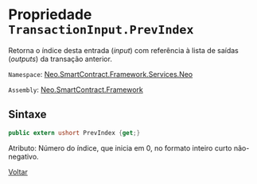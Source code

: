 # Propriedade `TransactionInput.PrevIndex`

Retorna o índice desta entrada (*input*) com referência à lista de saídas (*outputs*) da transação anterior.

`Namespace`: [Neo.SmartContract.Framework.Services.Neo](../../neo.md)

`Assembly`: [Neo.SmartContract.Framework](../../../dotnet.md)

## Sintaxe

```c#
public extern ushort PrevIndex {get;}
```

Atributo: Número do índice, que inicia em 0, no formato inteiro curto não-negativo.



[Voltar](../TransactionInput.md)
